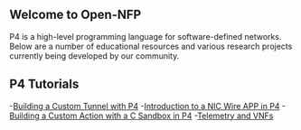 ## Welcome to Open-NFP

P4 is a high-level programming language for software-defined networks. Below are a number of educational resources and various research projects currently being developed by our community.

P4 Tutorials 
------------
-[Building a Custom Tunnel with P4](https://github.com/open-nfpsw/p4_basic_lb_metering_nic)
-[Introduction to a NIC Wire APP in P4](https://github.com/open-nfpsw/p4wire)
-[Building a Custom Action with a C Sandbox in P4](https://github.com/open-nfpsw/c_packetprocessing)
-[Telemetry and VNFs](https://github.com/open-nfpsw/vnf_telemetry_lab)

